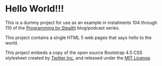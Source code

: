 # Hello World!!!

This is a dummy project for use as an example in instalments 104 through 110 of the [Programming by Stealth](https://pbs.bartificer.net/) blog/podcast series.

This project contains a single HTML 5 web pages that says hello to the world.

This project embeds a copy of the open source Bootstrap 4.5 CSS stylesheet created by [Twitter Inc.](https://twitter.com/) and released under the [MIT License](https://github.com/twbs/bootstrap/blob/main/LICENSE).